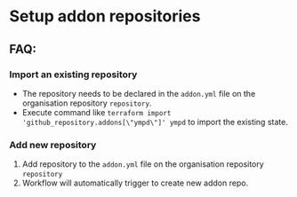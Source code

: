 # Setup addon repositories

## FAQ:

### Import an existing repository

* The repository needs to be declared in the `addon.yml` file on the organisation repository `repository`.
* Execute command like `terraform import 'github_repository.addons[\"ympd\"]' ympd` to import the existing state.

### Add new repository

1. Add repository to the `addon.yml` file on the organisation repository `repository`
2. Workflow will automatically trigger to create new addon repo.
